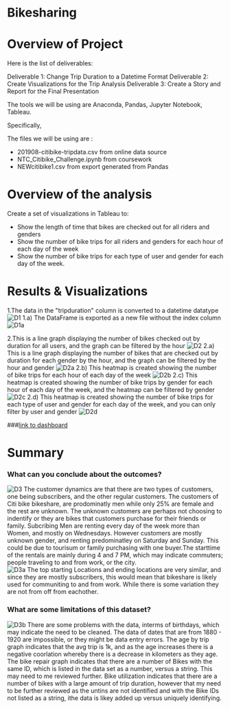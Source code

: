 # Bikesharing
 
# Overview of Project

Here is the list of deliverables:

Deliverable 1: Change Trip Duration to a Datetime Format
Deliverable 2: Create Visualizations for the Trip Analysis
Deliverable 3: Create a Story and Report for the Final Presentation


The tools we will be using are Anaconda, Pandas, Jupyter Notebook, Tableau.  

Specifically,

The files we will be using are :

- 201908-citibike-tripdata.csv from online data source
- NTC_Citibike_Challenge.ipynb from coursework
- NEWcitibike1.csv from export generated from Pandas

# Overview of the analysis

Create a set of visualizations in Tableau to:

- Show the length of time that bikes are checked out for all riders and genders
- Show the number of bike trips for all riders and genders for each hour of each day of the week
- Show the number of bike trips for each type of user and gender for each day of the week.

# Results & Visualizations 

1.The data in the "tripduration" column is converted to a datetime datatype
![D1](https://github.com/735713038455163/Bikesharing/blob/master/Screenshots/D1.PNG)
1.a) The DataFrame is exported as a new file without the index column
![D1a](https://github.com/735713038455163/Bikesharing/blob/master/Screenshots/D1a.PNG)

2.This is a line graph displaying the number of bikes checked out by duration for all users, and the graph can be filtered by the hour 
![D2](https://github.com/735713038455163/Bikesharing/blob/master/Screenshots/D2.PNG)
2.a) This is a line graph displaying the number of bikes that are checked out by duration for each gender by the hour, and the graph can be filtered by the hour and gender 
![D2a](https://github.com/735713038455163/Bikesharing/blob/master/Screenshots/D2a.PNG)
2.b) This heatmap is created showing the number of bike trips for each hour of each day of the week
![D2b](https://github.com/735713038455163/Bikesharing/blob/master/Screenshots/D2b.PNG)
2.c) This heatmap is created showing the number of bike trips by gender for each hour of each day of the week, and the heatmap can be filtered by gender
![D2c](https://github.com/735713038455163/Bikesharing/blob/master/Screenshots/D2c.PNG)
2.d) This heatmap is created showing the number of bike trips for each type of user and gender for each day of the week, and you can only filter by user and gender
![D2d](https://github.com/735713038455163/Bikesharing/blob/master/Screenshots/D2d.PNG)

###[link to dashboard](https://public.tableau.com/app/profile/leslie.debassige/viz/Challenge-BikeSharing/Story1?publish=yes "link to dashboard")

# Summary 

### What can you conclude about the outcomes?
![D3](https://github.com/735713038455163/Bikesharing/blob/master/Screenshots/D3.PNG)
The customer dynamics are that there are two types of customers, one being subscribers, and the other regular customers. The customers of Citi bike bikeshare, are prodominatly men while only 25% are female and the rest are unknown. The unknown customers are perhaps not choosing to indentify or they are bikes that customers purchase for their friends or family. Subcribing Men are renting every day of the week more than Women, and mostly on Wednesdays. However customers are mostly unknown gender, and renting predominatley on Saturday and Sunday. This could be due to tourisum or family purchasing with one buyer.The starttime of the rentals are mainly during 4 and 7 PM, which may indicate commuters; people traveling to and from work, or the city.  
![D3a](https://github.com/735713038455163/Bikesharing/blob/master/Screenshots/D3a.PNG)
The top starting Locations and ending locations are very similar, and since they are mostly subscribers, this would mean that bikeshare is likely used for communiting to and from work. While there is some variation they are not from off from eachother.   

### What are some limitations of this dataset?

![D3b](https://github.com/735713038455163/Bikesharing/blob/master/Screenshots/D3b.PNG)
There are some problems with the data, interms of birthdays, which may indicate the need to be cleaned. The data of dates that are from 1880 - 1920 are impossible, or they might be data entry errors. The age by trip graph indicates that the avg trip is 1k, and as the age increases there is a negative coorlation whereby there is a decrease in kilometers as they age. The bike repair graph indicates that there are a number of Bikes with the same ID, which is listed in the data set as a number, versus a string. This may need to me reviewed further. Bike utilization indicates that there are a number of bikes with a large amount of trip duration, however that my need to be further reviewed as the untins are not identified and with the Bike IDs not listed as a string, ithe data is likey added up versus uniquely identifying.  

